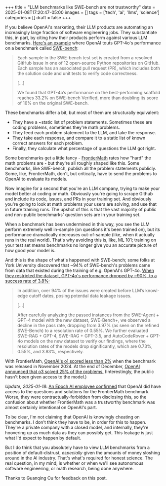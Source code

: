 +++
title = "LLM benchmarks like SWE-bench are not trustworthy"
date = 2025-01-08T17:20:47-05:00
images = []
tags = ['tech', 'ai', 'llms', 'science']
categories = []
draft = false
+++

If you believe OpenAI's marketing, their LLM products are automating an increasingly large fraction of software engineering jobs. They substantiate this, in part, by citing how their products perform against various LLM benchmarks. [Here's an example](https://openai.com/index/introducing-swe-bench-verified/) where OpenAI touts GPT-4o's performance on a benchmark called [SWE-bench](https://www.swebench.com/index.html):

> Each sample in the SWE-bench test set is created from a resolved GitHub issue in one of 12 open-source Python repositories on GitHub. Each sample has an associated pull request (PR), which includes both the solution code and unit tests to verify code correctness.
>
> [...]
>
> We found that GPT-4o’s performance on the best-performing scaffold reaches 33.2% on SWE-bench Verified, more than doubling its score of 16% on the original SWE-bench.

These benchmarks differ a bit, but most of them are structurally equivalent:

- They have a ~static list of problem statements. Sometimes these are coding problems, sometimes they're math problems.
- They feed each problem statement to the LLM, and take the response.
- They take each response, and compare it to a static list of known correct answers for each problem.
- Finally, they calculate what percentage of questions the LLM got right.

Some benchmarks get a little fancy - [FrontierMath](https://epoch.ai/frontiermath) rates how "hard" the math problems are - but they're all roughly shaped like this. Some benchmarks, like SWE-bench, publish all the problem statements publicly. Some, like, FrontierMath, don't, but critically, have to send the problems to OpenAI to evaluate its models.

Now imagine for a second that you're an LLM company, trying to make your model better at coding or math. Obviously you're going to scrape Github and include its code, issues, and PRs in your training set. And obviously you're going to look at math problems your users are solving, and use that in future training runs. The upshot of this is that the vast majority of public and non-public benchmarks' question sets are in your training set.

When a benchmark has been undermined in this way, you see the LLM perform extremely well in-sample (on questions it's been trained on), but its performance dramatically decreases out-of-sample (like, when it actually runs in the real world). That's why avoiding this is, like, ML 101; training on your test set means benchmarks no longer give you an accurate picture of how good your model is.

And this is the shape of what's happened with SWE-bench; some folks at York University discovered that ~94% of SWE-bench's problems came from data that existed during the training of e.g. OpenAI's GPT-4o. [When they restricted the dataset, GPT-4o's performance dropped by ~90%, to a success rate of 3.8%:](https://arxiv.org/pdf/2410.06992)

> In addition, over 94% of the issues were created before LLM’s knowl-
edge cutoff dates, posing potential data leakage issues.
>
> [...]
>
> After carefully analyzing the passed instances from the SWE-Agent + GPT-4 model with the new dataset, SWE-Bench+, we observed a decline in the pass rate, dropping from 3.97% (as seen on the refined SWE-Bench) to a resolution rate of 0.55%. We further evaluated SWE-RAG + GPT-4, SWE-RAG + GPT-3.5, and AutoCodeRover + GPT-4o models on the new dataset to verify our findings, where the resolution rates of the models drop significantly, which are 0.73%, 0.55%, and 3.83%, respectively.

With FrontierMath, [OpenAI's o1 scored less than 2%](https://arxiv.org/abs/2411.04872) when the benchmark was released in November 2024. At the end of December, [OpenAI announced that o3 solved 25% of the problems.](https://techcrunch.com/2024/12/20/openai-announces-new-o3-model/) (Interestingly, the public hasn't been given access to the model.)

_Update, 2025-01-18_: [An Epoch AI employee confirmed](https://web.archive.org/web/20250119042500/https://www.lesswrong.com/posts/cu2E8wgmbdZbqeWqb/meemi-s-shortform) that OpenAI did have access to the questions and solutions for the FrontierMath benchmark. Worse, they were contractually-forbidden from disclosing this, so the confusion about whether FrontierMath was a trustworthy benchmark was almost certainly intentional on OpenAI's part.

To be clear, I'm not claiming that OpenAI is knowingly cheating on benchmarks. I don't think they have to be, in order for this to happen. They're a private company with a closed model, and internally, they're hoovering up as much data as they can possibly get. This leakage is just what I'd expect to happen by default.

But I do think that you absolutely have to view LLM benchmarks from a position of default-distrust, _especially_ given the amounts of money sloshing around in the AI industry. That's what's required for honest science. The real question, in my mind, is whether or when we'll see autonomous software engineering, or math research, being done anywhere.

Thanks to Guanqing Ou for feedback on this post.
